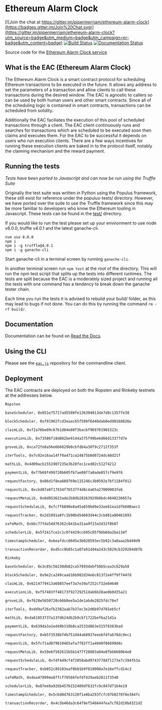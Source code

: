 # Ethereum Alarm Clock

[![Join the chat at https://gitter.im/pipermerriam/ethereum-alarm-clock](https://badges.gitter.im/Join%20Chat.svg)](https://gitter.im/pipermerriam/ethereum-alarm-clock?utm_source=badge&utm_medium=badge&utm_campaign=pr-badge&utm_content=badge)
[![Build Status](https://travis-ci.org/ethereum-alarm-clock/ethereum-alarm-clock.svg?branch=master)](https://travis-ci.org/chronologic/ethereum-alarm-clock)
[![Documentation Status](https://readthedocs.org/projects/ethereum-alarm-clock/badge/?version=latest)](http://ethereum-alarm-clock.readthedocs.io/en/latest/?badge=latest)


Source code for the [Ethereum Alarm Clock service](http://www.ethereum-alarm-clock.com/)

## What is the EAC (Ethereum Alarm Clock)

The Ethereum Alarm Clock is a smart contract protocol for scheduling Ethereum transactions 
to be executed in the future. It allows any address to set the parameters of a transaction and 
allow clients to call these transactions during the desired window. The EAC is agnostic to callers
so can be used by both human users and other smart contracts. Since all of the scheduling logic is 
contained in smart contracts, transactions can be scheduled from solidity.

Additionally the EAC faciliates the execution of this pool of scheduled transactions through a client. 
The EAC client continuously runs and searches for transactions which are scheduled to be executed soon 
then claims and executes them. For the EAC to be successful it depends on users who run execution clients. 
There are a few ways incentives for running these execution clients are baked in to the protocol itself, 
notably the claiming mechanism and the reward payment. 

## Running the tests

_Tests have been ported to Javascript and can now be run using the Truffle Suite_

Originally the test suite was written in Python using the Populus framework, these still exist for reference 
under the populus-tests/ directory. However, we have ported over the suite to use the Truffle framework since 
this may be more familiar to developers who know the Ethereum tooling in Javascript. These tests can be found in 
the [test/](test) directory.

If you would like to run the test please set up your environment to use node v8.0.0, truffle v4.0.1 and the latest
ganache-cli.

```
nvm use 8.0.0
npm i
npm i -g truffle@4.0.1 
npm i -g ganache-cli
```

Start ganache-cli in a terminal screen by running `ganache-cli`.

In another terminal screen run `npm test` at the root of the directory. This will run the npm test script that 
splits up the tests into different runtimes. The tests are split because the EAC is a moderately sized project and 
running all the tests with one command has a tendency to break down the ganache tester chain.

Each time you run the tests it is advised to rebuild your build/ folder, as this may lead to bugs if not done. You 
can do this by running the command `rm -rf build/`.

## Documentation

Documentation can be found on [Read the Docs](https://ethereum-alarm-clock.readthedocs.io/en/latest/).

## Using the CLI

Please see the [`eac.js`](https://github.com/ethereum-alarm-clock/eac.js) repository for the commandline client.

## Deployment

The EAC contracts are deployed on both the Ropsten and Rinkeby testnets at the addresses below.

```
Ropsten

baseScheduler, 0x051e75717ad5580fe136394813de7d8c1357fe38

blockScheduler, 0xf91902fcd3eaac65f589f6d40dab0ed90168826e

claimLib, 0xf2a76be09c67b1d04e80f3bacbf969701965323c

executionLib, 0x73586f18d802be9144a375f99be6d66d13377d7e

groveLib, 0xca72fe8a56e6b6829b0cbfdb4a30f9c2712f353f

iterTools, 0x7c02e16aa14ff0a471ca24875b0d0724dc48d21f

mathLib, 0x4d09acb1551907235e3b28fec1ced02c51274212

paymentLib, 0x77b69f499720b605fb7ae08f7a0ade057cf9e9f6

requestFactory, 0x86d1f8ea688769e115246c3b0592e7bf1184f012

requestLib, 0xcbd07a8f17934f76537f4d8c4a65a27009903fe6

requestMetaLib, 0x0d853623ade2b8db28263929b0bdc4048236657a

requestScheduleLib, 0xfc7f6890e8a45a659bd9e32ee81ea1dfb600aec1

requestTracker, 0x2d1091a8fc1b90bd54603d44c3cbd81a80461893

safeMath, 0xbbc77fda54876362c841ba31aa9f23a3d32f8b87

schedulerLib, 0x5f241fce2c1c074429ccb95c85f9bb60a2ba134f

timestampScheduler, 0x6eafdcc0045e3b020593ec5b92c3a0aaa2bd49d9

transactionRecorder, 0xd5cc9b85c1a07a91dd4a243c5829cb329284d8fb
```

```
Rinkeby

baseScheduler, 0x3c85c56230db82ca57893debf58b5cea3c829a58

blockScheduler, 0x9e2ca249caad16b982d34e6c013f2e4ff9ff44fd

claimLib, 0x6214779413a68857eef3a7e39af252cf32e84640

executionLib, 0xf57403ff40173f92729251dab6b28ae8b0d35a21

groveLib, 0xf628e5650720c66b8ee5a1de1abde2825fdc78e7

iterTools, 0xdd9af26afb2382aab7b37ec3e2d6b97d701eb5cf

mathLib, 0xda81053737a137d624db2b9cbf1722bef6a21d1a

paymentLib, 0x639da3a1ed49b310b8ca2533d863e315f8383bad

requestFactory, 0xb5f3538bf4b751d44a68937eee6fdfa678dc9ec1

requestLib, 0x5fcf1ad079810465afa7f82ff1a4040f86699d4c

requestMetaLib, 0x59e6f502615b5b1477f28083a04e8fbb668064e0

requestScheduleLib, 0xfdf449cf4f2058abd9743778d71173e7c394fb3a

requestTracker, 0xb852c89103eaf0b01b9f010000a7e16effcd14c3

safeMath, 0xdaa478994a8ffcf70566fefdf429aeb2811f3540

schedulerLib, 0x87ee8a926b4576152409df632fc9c047d7164e19

timestampScheduler, 0x5cbd0d763120f1e8ba293fcfc07b0278f8e384fc

transactionRecorder, 0x4c5b46da3c64f8ef546644fea7cf82d10bd321d2
```
